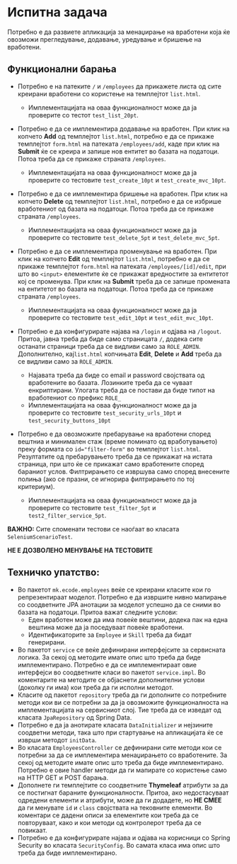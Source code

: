 # Испитна задача

Потребно е да развиете апликација за менаџирање на вработени која ќе овозможи прегледување, додавање, уредување и бришење на вработени.

## Функционални барања

- Потребно е на патеките `/` и `/employees` да прикажете листа од сите креирани вработени со користење на темплејтот `list.html`.
  - Имплементацијата на оваа функционалност може да ја проверите со тестот `test_list_20pt`.

- Потребно е да се  имплементира додавање на вработен. При клик на копчето **Add** од темплејтот `list.html`, 
потребно е да се прикаже темплејтот `form.html` на патеката `/employees/add`, каде при клик на **Submit** ќе се креира и запише нов ентитет 
во базата на податоци. Потоа треба да се прикаже страната `/employees`.
  - Имплементацијата на оваа функционалност може да ја проверите со тестовите `test_create_10pt` и `test_create_mvc_10pt`.

- Потребно е да се  имплементира бришење на вработен. При клик на копчето **Delete** од темплејтот `list.html`, потребно е да 
се избрише вработениот од базата на податоци. Потоа треба да се прикаже страната `/employees`.
  - Имплементацијата на оваа функционалност може да ја проверите со тестовите `test_delete_5pt` и `test_delete_mvc_5pt`.

- Потребно е да се  имплементира променување на вработен. При клик на копчето **Edit** од темплејтот `list.html`, 
потребно е да се прикаже темплејтот `form.html` на патеката `/employees/[id]/edit`, при што во `<input>` елементите ќе се прикажат 
вредностите за ентитетот кој се променува. При клик на **Submit** треба да се запише промената на ентитетот во базата на податоци. 
Потоа треба да се прикаже страната `/employees`.
  - Имплементацијата на оваа функционалност може да ја проверите со тестовите `test_edit_10pt` и `test_edit_mvc_10pt`.

- Потребно е да конфигурирате најава на `/login` и одјава на `/logout`. Притоа, јавна треба да биде само страницата `/`, 
    додека сите останати страници треба да се видливи само за `ROLE_ADMIN`. Дополнително, кај`list.html` копчињата 
    **Edit**, **Delete** и **Add** треба да се видливи само за `ROLE_ADMIN`.
    - Најавата треба да биде со email и password својствата од вработените во базата. Лозинките треба да се чуваат енкриптирани.
     Улогата треба да се постави да биде типот на вработениот со префикс `ROLE_`
    - Имплементацијата на оваа функционалност може да ја проверите со тестовите `test_security_urls_10pt` и `test_security_buttons_10pt` 

- Потребно е да овозможите пребарување на вработени според вештниа и минимален стаж 
(време поминато од вработувањето) преку формата со `id="filter-form"` во темплејтот `list.html`. 
Резултатите од пребарувањето треба да се прикажат на истата страница, при што ќе се прикажат само вработените според бараниот услов. 
Филтрирањето се извршува само според внесените полиња (ако се празни, се игнорира филтрирањето по тој критериум).
  - Имплементацијата на оваа функционалност може да ја проверите со тестовите `test_filter_5pt` и `test2_filter_service_5pt`.

**ВАЖНО:** Сите споменати тестови се наоѓаат во класата `SeleniumScenarioTest`.

**НЕ Е ДОЗВОЛЕНО МЕНУВАЊЕ НА ТЕСТОВИТЕ**

## Техничко упатство:
- Во пакетот `mk.ecode.employees` веќе се креирани класите кои го репрезентираат моделот.
  Потребно е да извршите нивно мапирање со соодветните JPA анотации за моделот успешно да се сними во базата на податоци.
  Притоа важат следните услови:
  - Еден вработен може да има повеќе вештини, додека пак на една вештина може да ја поседуваат повеќе вработени.
  - Идентификаторите за `Employee` и `Skill` треба да бидат генерирани.
- Во пакетот `service` се веќе дефинирани интерфејсите за сервисната логика. За секој од методите имате опис што треба 
  да биде имплементирано. Потребно е да се имплементираат овие интерфејси во соодветните класи во пакетот `service.impl`. 
  Во коментарите на методите се објаснети дополнителни услови (доколку ги има) кои треба да ги исполни методот.
- Класите од пакетот `repository` треба да ги дополните со потребните методи кои ви се потребни за да ја овозможите 
  функционалноста на имплементацијата на сервисниот слој. Тие треба да се изведат од класата `JpaRepository` од Spring Data.
- Потребно е да ја анотирате класата `DataInitializer` и нејзините соодветни методи, така што при стартување на апликацијата ќе се изврши методот `initData`.
- Во класата `EmployeesController` се дефинирани сите методи кои се потребни за да се имплементира менаџирањето со вработените.
  За секој од методите имате опис што треба да биде имплементирано. Потребно е овие handler методи да ги мапирате со користење само на HTTP GET и POST барања.
- Дополнете ги темплејтите со соодветните **Thymeleaf** атрибути за да се постигнат бараните функционалности.
  Притоа, ако недостасуваат одредени елементи и атрибути, може да ги додадете, но **НЕ СМЕЕ** да ги менувате `id` и `class` својствата на тековните елементи.
  Во коментари се дадени описи за елементите кои треба да се повторуваат, како и кои методи од контролерот треба да се повикаат.
- Потребно е да конфигурирате најава и одјава на корисници со Spring Security во класата `SecurityConfig`.
  Во самата класа има опис што треба да биде имплементирано.